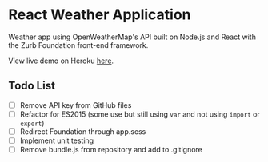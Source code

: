 # React Weather Application

Weather app using OpenWeatherMap's API built on Node.js and React with the Zurb Foundation front-end framework.

View live demo on Heroku [here](http://ancient-stream-21186.herokuapp.com/).

## Todo List

- [ ] Remove API key from GitHub files
- [ ] Refactor for ES2015 (some use but still using `var` and not using `import` or `export`)
- [ ] Redirect Foundation through app.scss
- [ ] Implement unit testing
- [ ] Remove bundle.js from repository and add to .gitignore

